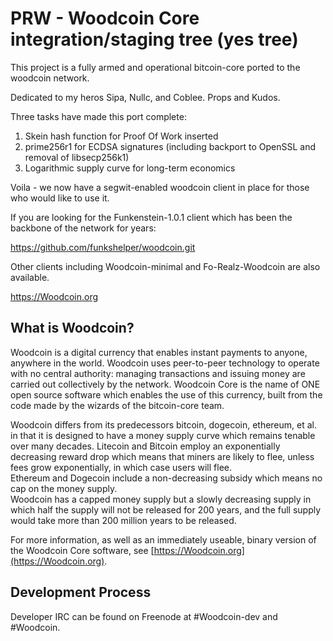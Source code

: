PRW -  Woodcoin Core integration/staging tree (yes tree)
=====================================

This project is a fully armed and operational bitcoin-core ported to the woodcoin network.  

Dedicated to my heros Sipa, Nullc, and Coblee.  Props and Kudos.  

Three tasks have made this port complete:

1) Skein hash function for Proof Of Work inserted
2) prime256r1 for ECDSA signatures (including backport to OpenSSL and removal of libsecp256k1)
3) Logarithmic supply curve for long-term economics

Voila - we now have a segwit-enabled woodcoin client in place for those who would like to use it.

If you are looking for the Funkenstein-1.0.1 client which has been the backbone of the network for years:

https://github.com/funkshelper/woodcoin.git

Other clients including Woodcoin-minimal and Fo-Realz-Woodcoin are also available.  





https://Woodcoin.org

What is Woodcoin?
----------------


Woodcoin is a digital currency that enables instant payments to
anyone, anywhere in the world. Woodcoin uses peer-to-peer technology to operate
with no central authority: managing transactions and issuing money are carried
out collectively by the network. Woodcoin Core is the name of ONE open source
software which enables the use of this currency, built from the code made by the 
wizards of the bitcoin-core team. 

Woodcoin differs from its predecessors bitcoin, dogecoin, ethereum, et al.
in that it is designed to have a money supply curve which remains tenable over many decades.
Litecoin and Bitcoin employ an exponentially decreasing reward drop which means that miners 
are likely to flee, unless fees grow exponentially, in which case users will flee.  
Ethereum and Dogecoin include a non-decreasing subsidy which means no cap on the money supply.  
Woodcoin has a capped money supply but a slowly decreasing supply in which half the supply will
not be released for 200 years, and the full supply would take more than 200 million years to be released.

For more information, as well as an immediately useable, binary version of
the Woodcoin Core software, see [https://Woodcoin.org](https://Woodcoin.org).

Development Process
-------------------

Developer IRC can be found on Freenode at #Woodcoin-dev and #Woodcoin.

